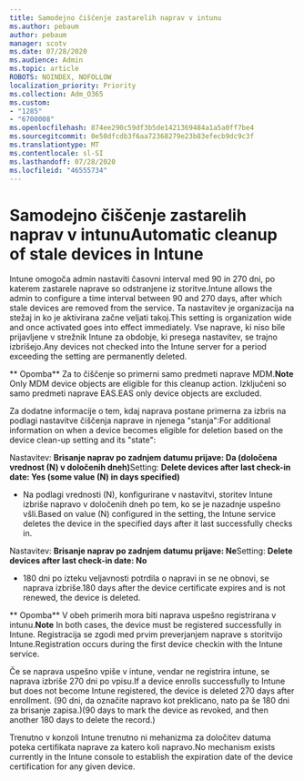 ```yaml
---
title: Samodejno čiščenje zastarelih naprav v intunu
ms.author: pebaum
author: pebaum
manager: scotv
ms.date: 07/28/2020
ms.audience: Admin
ms.topic: article
ROBOTS: NOINDEX, NOFOLLOW
localization_priority: Priority
ms.collection: Adm_O365
ms.custom:
- "1285"
- "6700008"
ms.openlocfilehash: 874ee290c59df3b5de1421369484a1a5a0ff7be4
ms.sourcegitcommit: 0e50dfcdb3f6aa72368279e23b83efecb9dc9c3f
ms.translationtype: MT
ms.contentlocale: sl-SI
ms.lasthandoff: 07/28/2020
ms.locfileid: "46555734"
---
```

# <a name="automatic-cleanup-of-stale-devices-in-intune"></a><span data-ttu-id="1704a-102">Samodejno čiščenje zastarelih naprav v intunu</span><span class="sxs-lookup"><span data-stu-id="1704a-102">Automatic cleanup of stale devices in Intune</span></span>

<span data-ttu-id="1704a-103">Intune omogoča admin nastaviti časovni interval med 90 in 270 dni, po katerem zastarele naprave so odstranjene iz storitve.</span><span class="sxs-lookup"><span data-stu-id="1704a-103">Intune allows the admin to configure a time interval between 90 and 270 days, after which stale devices are removed from the service.</span></span> <span data-ttu-id="1704a-104">Ta nastavitev je organizacija na stežaj in ko je aktivirana začne veljati takoj.</span><span class="sxs-lookup"><span data-stu-id="1704a-104">This setting is organization wide and once activated goes into effect immediately.</span></span> <span data-ttu-id="1704a-105">Vse naprave, ki niso bile prijavljene v strežnik Intune za obdobje, ki presega nastavitev, se trajno izbrišejo.</span><span class="sxs-lookup"><span data-stu-id="1704a-105">Any devices not checked into the Intune server for a period exceeding the setting are permanently deleted.</span></span>

<span data-ttu-id="1704a-106">\*\* Opomba\*\* Za to čiščenje so primerni samo predmeti naprave MDM.</span><span class="sxs-lookup"><span data-stu-id="1704a-106">**Note** Only MDM device objects are eligible for this cleanup action.</span></span> <span data-ttu-id="1704a-107">Izključeni so samo predmeti naprave EAS.</span><span class="sxs-lookup"><span data-stu-id="1704a-107">EAS only device objects are excluded.</span></span>

<span data-ttu-id="1704a-108">Za dodatne informacije o tem, kdaj naprava postane primerna za izbris na podlagi nastavitve čiščenja naprave in njenega "stanja":</span><span class="sxs-lookup"><span data-stu-id="1704a-108">For additional information on when a device becomes eligible for deletion based on the device clean-up setting and its "state":</span></span>

<span data-ttu-id="1704a-109">Nastavitev: **Brisanje naprav po zadnjem datumu prijave: Da (določena vrednost (N) v določenih dneh)**</span><span class="sxs-lookup"><span data-stu-id="1704a-109">Setting: **Delete devices after last check-in date: Yes (some value (N) in days specified)**</span></span>

- <span data-ttu-id="1704a-110">Na podlagi vrednosti (N), konfigurirane v nastavitvi, storitev Intune izbriše napravo v določenih dneh po tem, ko se je nazadnje uspešno všli.</span><span class="sxs-lookup"><span data-stu-id="1704a-110">Based on value (N) configured in the setting, the Intune service deletes the device in the specified days after it last successfully checks in.</span></span>

<span data-ttu-id="1704a-111">Nastavitev: **Brisanje naprav po zadnjem datumu prijave: Ne**</span><span class="sxs-lookup"><span data-stu-id="1704a-111">Setting:  **Delete devices after last check-in date: No**</span></span>

- <span data-ttu-id="1704a-112">180 dni po izteku veljavnosti potrdila o napravi in se ne obnovi, se naprava izbriše.</span><span class="sxs-lookup"><span data-stu-id="1704a-112">180 days after the device certificate expires and is not renewed, the device is deleted.</span></span>

<span data-ttu-id="1704a-113">\*\* Opomba\*\* V obeh primerih mora biti naprava uspešno registrirana v intunu.</span><span class="sxs-lookup"><span data-stu-id="1704a-113">**Note** In both cases, the device must be registered successfully in Intune.</span></span> <span data-ttu-id="1704a-114">Registracija se zgodi med prvim preverjanjem naprave s storitvijo Intune.</span><span class="sxs-lookup"><span data-stu-id="1704a-114">Registration occurs during the first device checkin with the Intune service.</span></span>

<span data-ttu-id="1704a-115">Če se naprava uspešno vpiše v intune, vendar ne registrira intune, se naprava izbriše 270 dni po vpisu.</span><span class="sxs-lookup"><span data-stu-id="1704a-115">If a device enrolls successfully to Intune but does not become Intune registered, the device is deleted 270 days after enrollment.</span></span> <span data-ttu-id="1704a-116">(90 dni, da označite napravo kot preklicano, nato pa še 180 dni za brisanje zapisa.)</span><span class="sxs-lookup"><span data-stu-id="1704a-116">(90 days to mark the device as revoked, and then another 180 days to delete the record.)</span></span>

<span data-ttu-id="1704a-117">Trenutno v konzoli Intune trenutno ni mehanizma za določitev datuma poteka certifikata naprave za katero koli napravo.</span><span class="sxs-lookup"><span data-stu-id="1704a-117">No mechanism exists currently in the Intune console to establish the expiration date of the device certification for any given device.</span></span>
